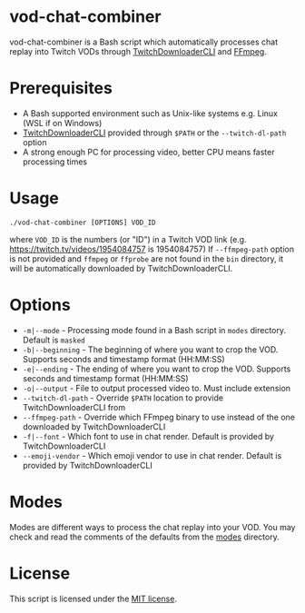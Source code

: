 # vod-chat-combiner
vod-chat-combiner is a Bash script which automatically processes chat replay into Twitch VODs through [TwitchDownloaderCLI](https://github.com/lay295/TwitchDownloader) and [FFmpeg](https://ffmpeg.org/).
# Prerequisites
- A Bash supported environment such as Unix-like systems e.g. Linux (WSL if on Windows)
- [TwitchDownloaderCLI](https://github.com/lay295/TwitchDownloader) provided through `$PATH` or the `--twitch-dl-path` option
- A strong enough PC for processing video, better CPU means faster processing times
# Usage
```
./vod-chat-combiner [OPTIONS] VOD_ID
```
where `VOD_ID` is the numbers (or "ID") in a Twitch VOD link (e.g. https://twitch.tv/videos/1954084757 is 1954084757)
If `--ffmpeg-path` option is not provided and `ffmpeg` or `ffprobe` are not found in the `bin` directory, it will be automatically downloaded by TwitchDownloaderCLI.
# Options
- `-m|--mode` - Processing mode found in a Bash script in `modes` directory. Default is `masked`
- `-b|--beginning` - The beginning of where you want to crop the VOD. Supports seconds and timestamp format (HH:MM:SS)
- `-e|--ending` - The ending of where you want to crop the VOD. Supports seconds and timestamp format (HH:MM:SS)
- `-o|--output` - File to output processed video to. Must include extension
- `--twitch-dl-path` - Override `$PATH` location to provide TwitchDownloaderCLI from
- `--ffmpeg-path` - Override which FFmpeg binary to use instead of the one downloaded by TwitchDownloaderCLI
- `-f|--font` - Which font to use in chat render. Default is provided by TwitchDownloaderCLI
- `--emoji-vendor` - Which emoji vendor to use in chat render. Default is provided by TwitchDownloaderCLI
# Modes
Modes are different ways to process the chat replay into your VOD. You may check and read the comments of the defaults from the [modes](/modes) directory.
# License
This script is licensed under the [MIT license](/LICENSE).
